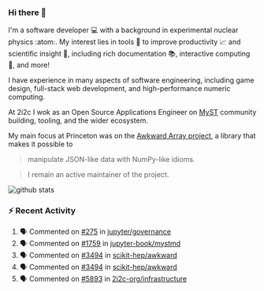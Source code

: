 ### Hi there 👋 

I'm a software developer 💻 with a background in experimental nuclear physics :atom:. My interest lies in tools :wrench: to improve productivity :chart_with_upwards_trend: and scientific insight :telescope:, including rich documentation 📚, interactive computing 🧮, and more! 

I have experience in many aspects of software engineering, including game design, full-stack web development, and high-performance numeric computing. 

At 2i2c I wok as an Open Source Applications Engineer on [MyST](https://github.com/jupyter-book/mystmd) community building, tooling, and the wider ecosystem. 

My main focus at Princeton was on the [Awkward Array project](awkward-array.org/), a library that makes it possible to 
> manipulate JSON-like data with NumPy-like idioms.

> I remain an active maintainer of the project. 

![github stats](https://github-readme-stats.vercel.app/api?username=agoose77&show_icons=true&hide_rank=true&hide_title=true&bg_color=30,e76445,904e95&text_color=efe3ec&icon_color=efe3ec)
<!--
**agoose77/agoose77** is a ✨ _special_ ✨ repository because its `README.md` (this file) appears on your GitHub profile.

Here are some ideas to get you started:

- 🔭 I’m currently working on ...
- 🌱 I’m currently learning ...
- 👯 I’m looking to collaborate on ...
- 🤔 I’m looking for help with ...
- 💬 Ask me about ...
- 📫 How to reach me: ...
- 😄 Pronouns: ...
- ⚡ Fun fact: ...
-->

### :zap: Recent Activity

<!--START_SECTION:activity-->
1. 🗣 Commented on [#275](https://github.com/jupyter/governance/pull/275#issuecomment-2859178346) in [jupyter/governance](https://github.com/jupyter/governance)
2. 🗣 Commented on [#1759](https://github.com/jupyter-book/mystmd/issues/1759#issuecomment-2850268795) in [jupyter-book/mystmd](https://github.com/jupyter-book/mystmd)
3. 🗣 Commented on [#3494](https://github.com/scikit-hep/awkward/issues/3494#issuecomment-2849250102) in [scikit-hep/awkward](https://github.com/scikit-hep/awkward)
4. 🗣 Commented on [#3494](https://github.com/scikit-hep/awkward/issues/3494#issuecomment-2848489098) in [scikit-hep/awkward](https://github.com/scikit-hep/awkward)
5. 🗣 Commented on [#5893](https://github.com/2i2c-org/infrastructure/issues/5893#issuecomment-2836397087) in [2i2c-org/infrastructure](https://github.com/2i2c-org/infrastructure)
<!--END_SECTION:activity-->
